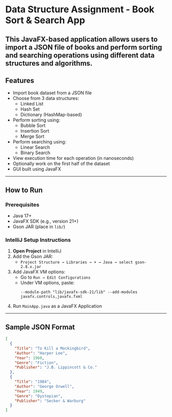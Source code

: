 # Data Structure Assignment - Book Sort & Search App

This JavaFX-based application allows users to import a JSON file of books and perform sorting and searching operations using different data structures and algorithms.
---

## Features

- Import book dataset from a JSON file
- Choose from 3 data structures:
  - Linked List
  - Hash Set
  - Dictionary (HashMap-based)
- Perform sorting using:
  - Bubble Sort
  - Insertion Sort
  - Merge Sort
- Perform searching using:
  - Linear Search
  - Binary Search
- View execution time for each operation (in nanoseconds)
- Optionally work on the first half of the dataset
- GUI built using JavaFX


---

## How to Run

### Prerequisites

- Java 17+
- JavaFX SDK (e.g., version 21+)
- Gson JAR (place in `lib/`)

### IntelliJ Setup Instructions

1. **Open Project** in IntelliJ
2. Add the Gson JAR:
   - `Project Structure → Libraries → + → Java → select gson-2.8.x.jar`
3. Add JavaFX VM options:
   - Go to `Run → Edit Configurations`
   - Under VM options, paste:
     ```
     --module-path "lib/javafx-sdk-21/lib" --add-modules javafx.controls,javafx.fxml
     ```
4. Run `MainApp.java` as a JavaFX Application

---

## Sample JSON Format

```json
[
  {
    "Title": "To Kill a Mockingbird",
    "Author": "Harper Lee",
    "Year": 1960,
    "Genre": "Fiction",
    "Publisher": "J.B. Lippincott & Co."
  },
  {
    "Title": "1984",
    "Author": "George Orwell",
    "Year": 1949,
    "Genre": "Dystopian",
    "Publisher": "Secker & Warburg"
  }
]

